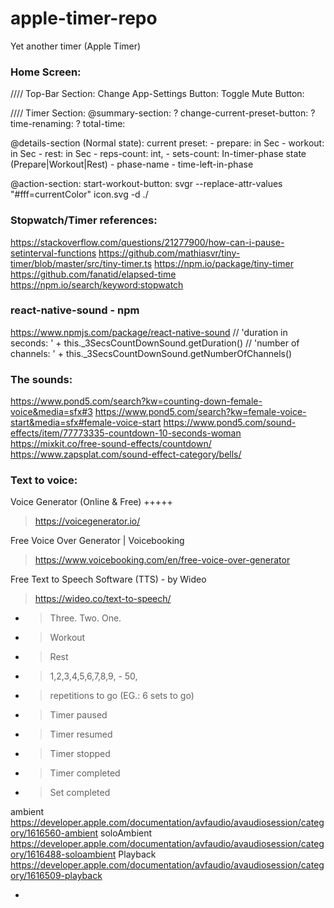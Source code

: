 # apple-timer-repo
Yet another timer (Apple Timer)

### Home Screen:

//// Top-Bar Section:
Change App-Settings Button:
Toggle Mute Button:

//// Timer Section:
@summary-section:
? change-current-preset-button:
? time-renaming:
? total-time:

@details-section (Normal state):
current preset:
    - prepare: in Sec
    - workout: in Sec
    - rest: in Sec
    - reps-count: int,
    - sets-count:
In-timer-phase state (Prepare|Workout|Rest)
    - phase-name
    - time-left-in-phase 
    
@action-section:
start-workout-button:
svgr --replace-attr-values "#fff=currentColor" icon.svg -d ./


### Stopwatch/Timer references:
https://stackoverflow.com/questions/21277900/how-can-i-pause-setinterval-functions
https://github.com/mathiasvr/tiny-timer/blob/master/src/tiny-timer.ts
https://npm.io/package/tiny-timer
https://github.com/fanatid/elapsed-time
https://npm.io/search/keyword:stopwatch


### react-native-sound - npm
https://www.npmjs.com/package/react-native-sound
// 'duration in seconds: ' + this._3SecsCountDownSound.getDuration()
// 'number of channels: ' + this._3SecsCountDownSound.getNumberOfChannels()


### The sounds:
https://www.pond5.com/search?kw=counting-down-female-voice&media=sfx#3
https://www.pond5.com/search?kw=female-voice-start&media=sfx#female-voice-start
https://www.pond5.com/sound-effects/item/77773335-countdown-10-seconds-woman
https://mixkit.co/free-sound-effects/countdown/
https://www.zapsplat.com/sound-effect-category/bells/


### Text to voice:
Voice Generator (Online & Free) +++++
> https://voicegenerator.io/

Free Voice Over Generator | Voicebooking
> https://www.voicebooking.com/en/free-voice-over-generator

Free Text to Speech Software (TTS) - by Wideo
> https://wideo.co/text-to-speech/


- > Three. Two. One.
- > Workout
- > Rest
- > 1,2,3,4,5,6,7,8,9, - 50,
- > repetitions to go (EG.: 6 sets to go)
- > Timer paused
- > Timer resumed
- > Timer stopped
- > Timer completed
- > Set completed



ambient
https://developer.apple.com/documentation/avfaudio/avaudiosession/category/1616560-ambient
soloAmbient
https://developer.apple.com/documentation/avfaudio/avaudiosession/category/1616488-soloambient
Playback
https://developer.apple.com/documentation/avfaudio/avaudiosession/category/1616509-playback

+
